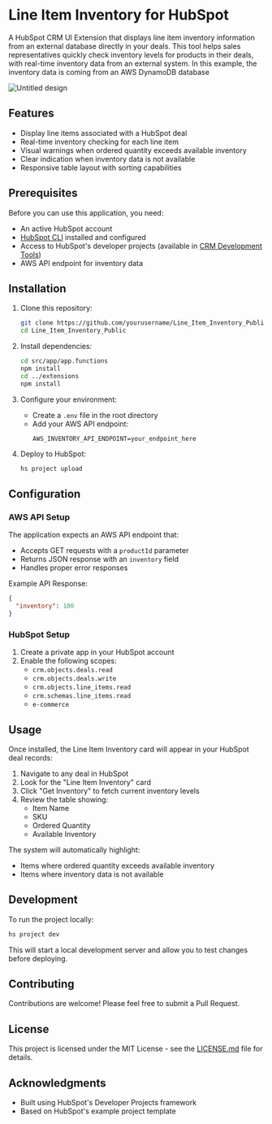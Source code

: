 # Line Item Inventory for HubSpot

A HubSpot CRM UI Extension that displays line item inventory information from an external database directly in your deals. This tool helps sales representatives quickly check inventory levels for products in their deals, with real-time inventory data from an external system. In this example, the inventory data is coming from an AWS DynamoDB database

![Untitled design](https://github.com/user-attachments/assets/24d5b319-b19d-4430-a12e-5d7e174b0683)

## Features

- Display line items associated with a HubSpot deal
- Real-time inventory checking for each line item 
- Visual warnings when ordered quantity exceeds available inventory
- Clear indication when inventory data is not available
- Responsive table layout with sorting capabilities

## Prerequisites

Before you can use this application, you need:

- An active HubSpot account
- [HubSpot CLI](https://www.npmjs.com/package/@hubspot/cli) installed and configured
- Access to HubSpot's developer projects (available in [CRM Development Tools](https://app.hubspot.com/l/whats-new/betas))
- AWS API endpoint for inventory data

## Installation

1. Clone this repository:
   ```bash
   git clone https://github.com/yourusername/Line_Item_Inventory_Public.git
   cd Line_Item_Inventory_Public
   ```

2. Install dependencies:
   ```bash
   cd src/app/app.functions
   npm install
   cd ../extensions
   npm install
   ```

3. Configure your environment:
   - Create a `.env` file in the root directory
   - Add your AWS API endpoint:
     ```
     AWS_INVENTORY_API_ENDPOINT=your_endpoint_here
     ```

4. Deploy to HubSpot:
   ```bash
   hs project upload
   ```

## Configuration

### AWS API Setup
The application expects an AWS API endpoint that:
- Accepts GET requests with a `productId` parameter
- Returns JSON response with an `inventory` field
- Handles proper error responses

Example API Response:
```json
{
  "inventory": 100
}
```

### HubSpot Setup
1. Create a private app in your HubSpot account
2. Enable the following scopes:
   - `crm.objects.deals.read`
   - `crm.objects.deals.write`
   - `crm.objects.line_items.read`
   - `crm.schemas.line_items.read`
   - `e-commerce`

## Usage

Once installed, the Line Item Inventory card will appear in your HubSpot deal records:

1. Navigate to any deal in HubSpot
2. Look for the "Line Item Inventory" card
3. Click "Get Inventory" to fetch current inventory levels
4. Review the table showing:
   - Item Name
   - SKU
   - Ordered Quantity
   - Available Inventory

The system will automatically highlight:
- Items where ordered quantity exceeds available inventory
- Items where inventory data is not available

## Development

To run the project locally:
```bash
hs project dev
```

This will start a local development server and allow you to test changes before deploying.

## Contributing

Contributions are welcome! Please feel free to submit a Pull Request.

## License

This project is licensed under the MIT License - see the [LICENSE.md](LICENSE.md) file for details.

## Acknowledgments

- Built using HubSpot's Developer Projects framework
- Based on HubSpot's example project template
